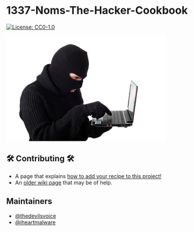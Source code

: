 # 1337-Noms-The-Hacker-Cookbook

[![License: CC0-1.0](https://img.shields.io/badge/License-CC0%201.0-lightgrey.svg)](http://creativecommons.org/publicdomain/zero/1.0/)

![hacked](https://github.com/DEAD10C5/1337-Noms-The-Hacker-Cookbook/blob/main/admin/images/hacked.jpg?raw=true)

## :hammer_and_wrench: Contributing :hammer_and_wrench:

* A page that explains [how to add your recipe to this project!](https://github.com/DEAD10C5/1337-Noms-The-Hacker-Cookbook/blob/main/.admin/CONTRIBUTING.md)
* An [older wiki page](https://github.com/DEAD10C5/1337-Noms-The-Hacker-Cookbook/wiki/Adding-Recipes) that may be of help.

## Maintainers

* [@thedevilsvoice](https://twitter.com/thedevilsvoice)
* [@iheartmalware](https://twitter.com/iheartmalware)

